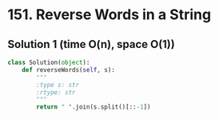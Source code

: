 # 151. Reverse Words in a String

## Solution 1 (time O(n), space O(1))

```python
class Solution(object):
    def reverseWords(self, s):
        """
        :type s: str
        :rtype: str
        """
        return " ".join(s.split()[::-1])
```
